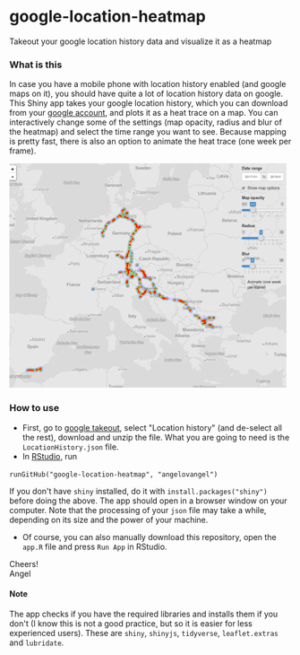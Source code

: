 # google-location-heatmap
Takeout your google location history data and visualize it as a heatmap

### What is this
In case you have a mobile phone with location history enabled (and google maps on it), you should have quite a lot of location history data on google. This Shiny app takes your google location history, which you can download from your [google account](https://takeout.google.com/settings/takeout), and plots it as a heat trace on a map. You can interactively change some of the settings (map opacity, radius and blur of the heatmap) and select the time range you want to see. Because mapping is pretty fast, there is also an option to animate the heat trace (one week per frame).


![This is me going around Europe:)](img/screenshot1.png)


### How to use
- First, go to [google takeout](https://takeout.google.com/settings/takeout), select "Location history" (and de-select all the rest), download and unzip the file. What you are going to need is the `LocationHistory.json` file. 
- In [RStudio](https://www.rstudio.com/), run

`runGitHub("google-location-heatmap", "angelovangel")`

If you don't have `shiny` installed, do it with `install.packages("shiny")` before doing the above. The app should open in a browser window on your computer. Note that the processing of your `json` file may take a while, depending on its size and the power of your machine.
- Of course, you can also manually download this repository, open the `app.R` file and press `Run App` in RStudio.

Cheers!   
Angel

#### Note
The app checks if you have the required libraries and installs them if you don't (I know this is not a good practice, but so it is easier for less experienced users). These are `shiny`, `shinyjs`, `tidyverse`, `leaflet.extras` and `lubridate`. 
